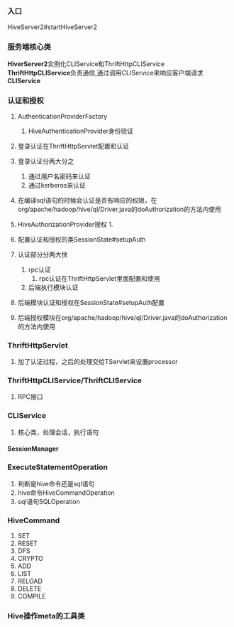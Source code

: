 ### 入口

HiveServer2#startHiveServer2


### 服务端核心类

**HiverServer2**实例化CLIService和ThriftHttpCLIService \
**ThriftHttpCLIService**负责通信,通过调用CLIService来响应客户端请求
**CLIService**


### 认证和授权
1. AuthenticationProviderFactory
	1. HiveAuthenticationProvider身份验证
2. 登录认证在ThriftHttpServlet配置和认证
3. 登录认证分两大分之
	1. 通过用户名密码来认证
	2. 通过kerberos来认证
4. 在编译sql语句的时候会认证是否有响应的权限，在org/apache/hadoop/hive/ql/Driver.java的doAuthorization的方法内使用
5. HiveAuthorizationProvider授权
	1. 

6. 配置认证和授权的类SessionState#setupAuth


1. 认证部分分两大快
	1. rpc认证
		1. rpc认证在ThriftHttpServlet里面配置和使用
	2. 后端执行模块认证
2. 后端模块认证和授权在SessionState#setupAuth配置
2. 后端授权模块在org/apache/hadoop/hive/ql/Driver.java的doAuthorization的方法内使用
	



### ThriftHttpServlet
1. 加了认证过程，之后的处理交给TServlet来设置processor


### ThriftHttpCLIService/ThriftCLIService

1. RPC接口


### CLIService
1. 核心类，处理会话，执行语句

#### SessionManager

### ExecuteStatementOperation

1. 判断是hive命令还是sql语句
2. hive命令HiveCommandOperation
3. sql语句SQLOperation

### HiveCommand
1. SET
2. RESET
3. DFS
4. CRYPTO
5. ADD
6. LIST
7. RELOAD
8. DELETE
9. COMPILE


### Hive操作meta的工具类